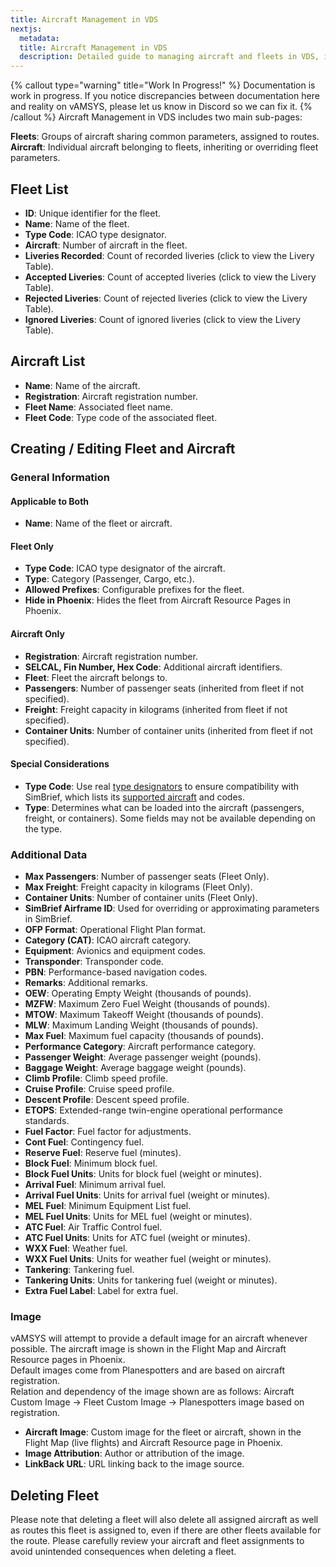 ```yaml
---
title: Aircraft Management in VDS
nextjs:
  metadata:
  title: Aircraft Management in VDS
  description: Detailed guide to managing aircraft and fleets in VDS, including creating, editing, and configuring fleets and individual aircraft.
---
```

{% callout type="warning" title="Work In Progress!" %}
Documentation is work in progress. If you notice discrepancies between documentation here and reality on vAMSYS, please let us know in Discord so we can fix it.
{% /callout %}
Aircraft Management in VDS includes two main sub-pages:

**Fleets**: Groups of aircraft sharing common parameters, assigned to routes.  
**Aircraft**: Individual aircraft belonging to fleets, inheriting or overriding fleet parameters.

## Fleet List

- **ID**: Unique identifier for the fleet.
- **Name**: Name of the fleet.
- **Type Code**: ICAO type designator.
- **Aircraft**: Number of aircraft in the fleet.
- **Liveries Recorded**: Count of recorded liveries (click to view the Livery Table).
- **Accepted Liveries**: Count of accepted liveries (click to view the Livery Table).
- **Rejected Liveries**: Count of rejected liveries (click to view the Livery Table).
- **Ignored Liveries**: Count of ignored liveries (click to view the Livery Table).

## Aircraft List

- **Name**: Name of the aircraft.
- **Registration**: Aircraft registration number.
- **Fleet Name**: Associated fleet name.
- **Fleet Code**: Type code of the associated fleet.

## Creating / Editing Fleet and Aircraft

### General Information

#### Applicable to Both
- **Name**: Name of the fleet or aircraft.

#### Fleet Only
- **Type Code**: ICAO type designator of the aircraft.
- **Type**: Category (Passenger, Cargo, etc.).
- **Allowed Prefixes**: Configurable prefixes for the fleet.
- **Hide in Phoenix**: Hides the fleet from Aircraft Resource Pages in Phoenix.

#### Aircraft Only
- **Registration**: Aircraft registration number.
- **SELCAL, Fin Number, Hex Code**: Additional aircraft identifiers.
- **Fleet**: Fleet the aircraft belongs to.
- **Passengers**: Number of passenger seats (inherited from fleet if not specified).
- **Freight**: Freight capacity in kilograms (inherited from fleet if not specified).
- **Container Units**: Number of container units (inherited from fleet if not specified).

#### Special Considerations
- **Type Code**: Use real [type designators](https://en.wikipedia.org/wiki/List_of_aircraft_type_designators) to ensure compatibility with SimBrief, which lists its [supported aircraft](https://www.simbrief.com/home/?page=aircraft) and codes.
- **Type**: Determines what can be loaded into the aircraft (passengers, freight, or containers). Some fields may not be available depending on the type.

### Additional Data
- **Max Passengers**: Number of passenger seats (Fleet Only).
- **Max Freight**: Freight capacity in kilograms (Fleet Only).
- **Container Units**: Number of container units (Fleet Only).
- **SimBrief Airframe ID**: Used for overriding or approximating parameters in SimBrief.
- **OFP Format**: Operational Flight Plan format.
- **Category (CAT)**: ICAO aircraft category.
- **Equipment**: Avionics and equipment codes.
- **Transponder**: Transponder code.
- **PBN**: Performance-based navigation codes.
- **Remarks**: Additional remarks.
- **OEW**: Operating Empty Weight (thousands of pounds).
- **MZFW**: Maximum Zero Fuel Weight (thousands of pounds).
- **MTOW**: Maximum Takeoff Weight (thousands of pounds).
- **MLW**: Maximum Landing Weight (thousands of pounds).
- **Max Fuel**: Maximum fuel capacity (thousands of pounds).
- **Performance Category**: Aircraft performance category.
- **Passenger Weight**: Average passenger weight (pounds).
- **Baggage Weight**: Average baggage weight (pounds).
- **Climb Profile**: Climb speed profile.
- **Cruise Profile**: Cruise speed profile.
- **Descent Profile**: Descent speed profile.
- **ETOPS**: Extended-range twin-engine operational performance standards.
- **Fuel Factor**: Fuel factor for adjustments.
- **Cont Fuel**: Contingency fuel.
- **Reserve Fuel**: Reserve fuel (minutes).
- **Block Fuel**: Minimum block fuel.
- **Block Fuel Units**: Units for block fuel (weight or minutes).
- **Arrival Fuel**: Minimum arrival fuel.
- **Arrival Fuel Units**: Units for arrival fuel (weight or minutes).
- **MEL Fuel**: Minimum Equipment List fuel.
- **MEL Fuel Units**: Units for MEL fuel (weight or minutes).
- **ATC Fuel**: Air Traffic Control fuel.
- **ATC Fuel Units**: Units for ATC fuel (weight or minutes).
- **WXX Fuel**: Weather fuel.
- **WXX Fuel Units**: Units for weather fuel (weight or minutes).
- **Tankering**: Tankering fuel.
- **Tankering Units**: Units for tankering fuel (weight or minutes).
- **Extra Fuel Label**: Label for extra fuel.

### Image

vAMSYS will attempt to provide a default image for an aircraft whenever possible. The aircraft image is shown in the Flight Map and Aircraft Resource pages in Phoenix.  
Default images come from Planespotters and are based on aircraft registration.  
Relation and dependency of the image shown are as follows: Aircraft Custom Image -> Fleet Custom Image -> Planespotters image based on registration.

- **Aircraft Image**: Custom image for the fleet or aircraft, shown in the Flight Map (live flights) and Aircraft Resource page in Phoenix.
- **Image Attribution**: Author or attribution of the image.
- **LinkBack URL**: URL linking back to the image source.

## Deleting Fleet
Please note that deleting a fleet will also delete all assigned aircraft as well as routes this fleet is assigned to, even if there are other fleets available for the route. Please carefully review your aircraft and fleet assignments to avoid unintended consequences when deleting a fleet.